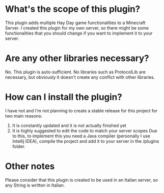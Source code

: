 # What's the scope of this plugin?
This plugin adds multiple Hay Day game functionalities to a Minecraft Server. I created this plugin for my own server, so there might be some functionalities that you should change if you want to implement it to your server.
# Are any other libraries necessary?
No. This plugin is auto-sufficient. No libraries such as ProtocolLib are necessary, but obviously it doesn't create any conflict with other libraries.
# How can I install the plugin?
I have not and I'm not planning to create a stable release for this project for two main reasons:
1. It is constantly updated and it is not actually finished yet
2. It is highly suggested to edit the code to match your server scopes
Due to this, to implement this you need a Java compiler (personally I use Intellij IDEA), compile the project and add it to your server in the /plugins folder.
# Other notes
Please consider that this plugin is created to be used in an Italian server, so any String is written in Italian.

